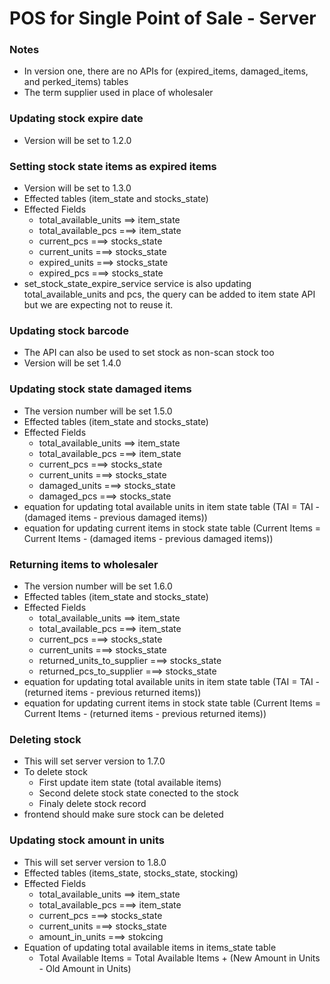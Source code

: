 # POS for Single Point of Sale - Server

### Notes
- In version one, there are no APIs for (expired_items, damaged_items, and perked_items) tables
- The term supplier used in place of wholesaler

### Updating stock expire date
- Version will be set to 1.2.0

### Setting stock state items as expired items
- Version will be set to 1.3.0
- Effected tables (item_state and stocks_state)
- Effected Fields
  - total_available_units ==> item_state
  - total_available_pcs ===> item_state
  - current_pcs ===> stocks_state
  - current_units ===> stocks_state
  - expired_units ===> stocks_state
  - expired_pcs ===> stocks_state
- set_stock_state_expire_service service is also updating total_available_units and pcs, the query can be added to item state API but we are expecting not to reuse it.

### Updating stock barcode
- The API can also be used to set stock as non-scan stock too
- Version will be set 1.4.0

### Updating stock state damaged items
- The version number will be set 1.5.0
- Effected tables (item_state and stocks_state)
- Effected Fields
  - total_available_units ==> item_state
  - total_available_pcs ===> item_state
  - current_pcs ===> stocks_state
  - current_units ===> stocks_state
  - damaged_units ===> stocks_state
  - damaged_pcs ===> stocks_state
- equation for updating total available units in item state table (TAI = TAI - (damaged items - previous damaged items))
- equation for updating current items in stock state table  (Current Items = Current Items - (damaged items - previous damaged items))


### Returning items to wholesaler
- The version number will be set 1.6.0
- Effected tables (item_state and stocks_state)
- Effected Fields
  - total_available_units ==> item_state
  - total_available_pcs ===> item_state
  - current_pcs ===> stocks_state
  - current_units ===> stocks_state
  - returned_units_to_supplier ===> stocks_state
  - returned_pcs_to_supplier ===> stocks_state
- equation for updating total available units in item state table (TAI = TAI - (returned items - previous returned items))
- equation for updating current items in stock state table  (Current Items = Current Items - (returned items - previous returned items))

### Deleting stock
- This will set server version to 1.7.0
- To delete stock
  - First update item state (total available items)
  - Second delete stock state conected to the stock
  - Finaly delete stock record
- frontend should make sure stock can be deleted

### Updating stock amount in units
- This will set server version to 1.8.0
- Effected tables (items_state, stocks_state, stocking)
- Effected Fields
  - total_available_units ==> item_state
  - total_available_pcs ===> item_state
  - current_pcs ===> stocks_state
  - current_units ===> stocks_state
  - amount_in_units ===> stokcing
- Equation of updating total available items in items_state table
  - Total Available Items = Total Available Items + (New Amount in Units - Old Amount in Units)

